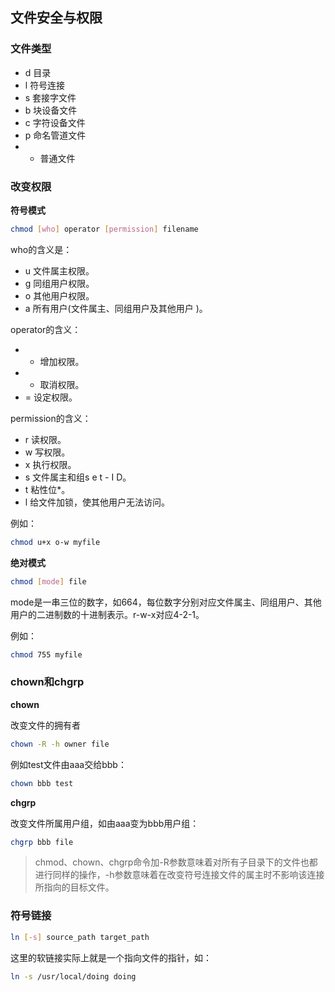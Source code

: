 ## 文件安全与权限

### 文件类型

* d 目录
* l 符号连接
* s 套接字文件
* b 块设备文件
* c 字符设备文件
* p 命名管道文件
* - 普通文件

### 改变权限

**符号模式**

```bash
chmod [who] operator [permission] filename
```

who的含义是：

* u 文件属主权限。
* g 同组用户权限。
* o 其他用户权限。
* a 所有用户(文件属主、同组用户及其他用户 )。

operator的含义：

* + 增加权限。
* - 取消权限。
* = 设定权限。

permission的含义：

* r 读权限。
* w 写权限。
* x 执行权限。
* s 文件属主和组s e t - I D。
* t 粘性位*。
* l 给文件加锁，使其他用户无法访问。

例如：

```bash
chmod u+x o-w myfile
```

**绝对模式**

```bash
chmod [mode] file
```

mode是一串三位的数字，如664，每位数字分别对应文件属主、同组用户、其他用户的二进制数的十进制表示。r-w-x对应4-2-1。

例如：

```bash
chmod 755 myfile
```

### chown和chgrp

**chown**

改变文件的拥有者

```bash
chown -R -h owner file
```

例如test文件由aaa交给bbb：

```bash
chown bbb test
```

**chgrp**

改变文件所属用户组，如由aaa变为bbb用户组：

```bash
chgrp bbb file
```

> chmod、chown、chgrp命令加-R参数意味着对所有子目录下的文件也都进行同样的操作，-h参数意味着在改变符号连接文件的属主时不影响该连接所指向的目标文件。

### 符号链接

```bash
ln [-s] source_path target_path
```

这里的软链接实际上就是一个指向文件的指针，如：

```bash
ln -s /usr/local/doing doing
```

